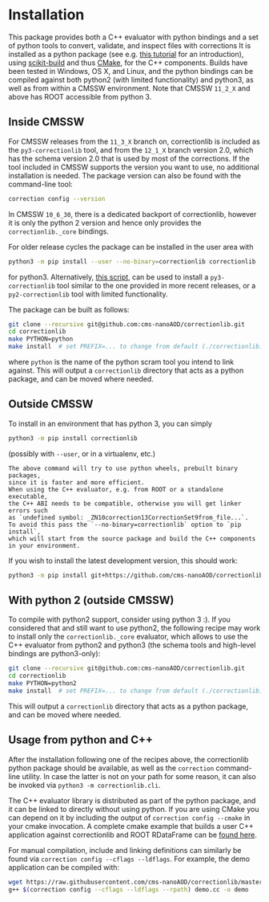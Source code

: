 # Installation

This package provides both a C++ evaluator with python bindings and
a set of python tools to convert, validate, and inspect files with corrections
It is installed as a python package (see e.g.
[this tutorial](https://packaging.python.org/tutorials/installing-packages/)
for an introduction), using [scikit-build](https://scikit-build.readthedocs.io/)
and thus [CMake](https://cmake.org/), for the C++ components.
Builds have been tested in Windows, OS X, and Linux, and the python bindings
can be compiled against both python2 (with limited functionality) and python3,
as well as from within a CMSSW environment.
Note that CMSSW ``11_2_X`` and above has ROOT accessible from python 3.

## Inside CMSSW

For CMSSW releases from the `11_3_X` branch on, correctionlib is included
as the `py3-correctionlib` tool, and from the `12_1_X` branch version 2.0,
which has the schema version 2.0 that is used by most of the corrections.
If the tool included in CMSSW supports the version you want to use,
no additional installation is needed.
The package version can also be found with the command-line tool:
```bash
correction config --version
```

In CMSSW `10_6_30`, there is a dedicated backport of correctionlib, however
it is only the python 2 version and hence only provides the `correctionlib._core`
bindings.

For older release cycles the package can be installed in the user area with
```bash
python3 -m pip install --user --no-binary=correctionlib correctionlib
```
for python3.
Alternatively, [this script](https://gist.github.com/pieterdavid/8f43f302e9f8a71f92702101600b7ddb),
can be used to install a `py3-correctionlib` tool similar to the one provided in more recent releases,
or a `py2-correctionlib` tool with limited functionality.

The package can be built as follows:
```bash
git clone --recursive git@github.com:cms-nanoAOD/correctionlib.git
cd correctionlib
make PYTHON=python
make install  # set PREFIX=... to change from default (./correctionlib)
```
where `python` is the name of the python scram tool you intend to link against.
This will output a `correctionlib` directory that acts as a python package, and can be moved where needed.

## Outside CMSSW

To install in an environment that has python 3, you can simply
```bash
python3 -m pip install correctionlib
```
(possibly with `--user`, or in a virtualenv, etc.)
```{admonition} Wheels or installing from source?
The above command will try to use python wheels, prebuilt binary packages,
since it is faster and more efficient.
When using the C++ evaluator, e.g. from ROOT or a standalone executable,
the C++ ABI needs to be compatible, otherwise you will get linker errors such
as `undefined symbol: _ZN10correction13CorrectionSet9from_file...`.
To avoid this pass the `--no-binary=correctionlib` option to `pip install`,
which will start from the source package and build the C++ components in your environment.
```

If you wish to install the latest development version, this should work:
```bash
python3 -m pip install git+https://github.com/cms-nanoAOD/correctionlib.git
```

## With python 2 (outside CMSSW)

To compile with python2 support, consider using python 3 :).
If you considered that and still want to use python2, the following recipe may work
to install only the `correctionlib._core` evaluator,
which allows to use the C++ evaluator from python2 and python3
(the schema tools and high-level bindings are python3-only):
```bash
git clone --recursive git@github.com:cms-nanoAOD/correctionlib.git
cd correctionlib
make PYTHON=python2
make install  # set PREFIX=... to change from default (./correctionlib)
```
This will output a `correctionlib` directory that acts as a python package, and can be moved where needed.

## Usage from python and C++

After the installation following one of the recipes above,
the correctionlib python package should be available,
as well as the `correction` command-line utility.
In case the latter is not on your path for some reason, it can also be invoked via
`python3 -m correctionlib.cli`.

The C++ evaluator library is distributed as part of the python package, and it can be
linked to directly without using python. If you are using CMake you can depend on it by including
the output of `correction config --cmake` in your cmake invocation. A complete cmake
example that builds a user C++ application against correctionlib and ROOT RDataFrame
can be [found here](https://gist.github.com/pieterdavid/a560e65658386d70a1720cb5afe4d3e9).

For manual compilation, include and linking definitions can similarly be found via `correction config --cflags --ldflags`.
For example, the demo application can be compiled with:
```bash
wget https://raw.githubusercontent.com/cms-nanoAOD/correctionlib/master/src/demo.cc
g++ $(correction config --cflags --ldflags --rpath) demo.cc -o demo
```
